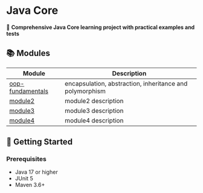 # Java Core 

🎯 **Comprehensive Java Core learning project with practical examples and tests**

## 📚 Modules

| Module                        | Description         | 
|-------------------------------|---------------------|
| [oop-fundamentals](./oop-fundamentals) | encapsulation, abstraction, inheritance and polymorphism        |
| [module2](./module2)          | module2 description |
| [module3](./module3)          | module3 description |
| [module4](./module4)          | module4 description |

## 🚀 Getting Started

### Prerequisites
- Java 17 or higher
- JUnit 5
- Maven 3.6+